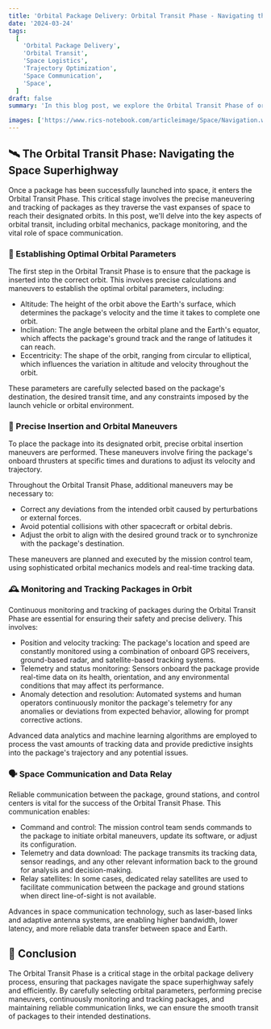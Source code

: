 ```yaml
---
title: 'Orbital Package Delivery: Orbital Transit Phase - Navigating the Space Superhighway'
date: '2024-03-24'
tags:
  [
    'Orbital Package Delivery',
    'Orbital Transit',
    'Space Logistics',
    'Trajectory Optimization',
    'Space Communication',
    'Space',
  ]
draft: false
summary: 'In this blog post, we explore the Orbital Transit Phase of orbital package delivery. Learn about the intricacies of orbital mechanics, package tracking, and the critical role of space communication in ensuring the smooth transit of packages through space.'

images: ['https://www.rics-notebook.com/articleimage/Space/Navigation.webp']
---
```


## 🛰️ The Orbital Transit Phase: Navigating the Space Superhighway

Once a package has been successfully launched into space, it enters the Orbital Transit Phase. This critical stage involves the precise maneuvering and tracking of packages as they traverse the vast expanses of space to reach their designated orbits. In this post, we'll delve into the key aspects of orbital transit, including orbital mechanics, package monitoring, and the vital role of space communication.

### 🌌 Establishing Optimal Orbital Parameters

The first step in the Orbital Transit Phase is to ensure that the package is inserted into the correct orbit. This involves precise calculations and maneuvers to establish the optimal orbital parameters, including:

- Altitude: The height of the orbit above the Earth's surface, which determines the package's velocity and the time it takes to complete one orbit.
- Inclination: The angle between the orbital plane and the Earth's equator, which affects the package's ground track and the range of latitudes it can reach.
- Eccentricity: The shape of the orbit, ranging from circular to elliptical, which influences the variation in altitude and velocity throughout the orbit.

These parameters are carefully selected based on the package's destination, the desired transit time, and any constraints imposed by the launch vehicle or orbital environment.

### 📡 Precise Insertion and Orbital Maneuvers

To place the package into its designated orbit, precise orbital insertion maneuvers are performed. These maneuvers involve firing the package's onboard thrusters at specific times and durations to adjust its velocity and trajectory.

Throughout the Orbital Transit Phase, additional maneuvers may be necessary to:

- Correct any deviations from the intended orbit caused by perturbations or external forces.
- Avoid potential collisions with other spacecraft or orbital debris.
- Adjust the orbit to align with the desired ground track or to synchronize with the package's destination.

These maneuvers are planned and executed by the mission control team, using sophisticated orbital mechanics models and real-time tracking data.

### 🕰️ Monitoring and Tracking Packages in Orbit

Continuous monitoring and tracking of packages during the Orbital Transit Phase are essential for ensuring their safety and precise delivery. This involves:

- Position and velocity tracking: The package's location and speed are constantly monitored using a combination of onboard GPS receivers, ground-based radar, and satellite-based tracking systems.
- Telemetry and status monitoring: Sensors onboard the package provide real-time data on its health, orientation, and any environmental conditions that may affect its performance.
- Anomaly detection and resolution: Automated systems and human operators continuously monitor the package's telemetry for any anomalies or deviations from expected behavior, allowing for prompt corrective actions.

Advanced data analytics and machine learning algorithms are employed to process the vast amounts of tracking data and provide predictive insights into the package's trajectory and any potential issues.

### 🗣️ Space Communication and Data Relay

Reliable communication between the package, ground stations, and control centers is vital for the success of the Orbital Transit Phase. This communication enables:

- Command and control: The mission control team sends commands to the package to initiate orbital maneuvers, update its software, or adjust its configuration.
- Telemetry and data download: The package transmits its tracking data, sensor readings, and any other relevant information back to the ground for analysis and decision-making.
- Relay satellites: In some cases, dedicated relay satellites are used to facilitate communication between the package and ground stations when direct line-of-sight is not available.

Advances in space communication technology, such as laser-based links and adaptive antenna systems, are enabling higher bandwidth, lower latency, and more reliable data transfer between space and Earth.

## 🏁 Conclusion

The Orbital Transit Phase is a critical stage in the orbital package delivery process, ensuring that packages navigate the space superhighway safely and efficiently. By carefully selecting orbital parameters, performing precise maneuvers, continuously monitoring and tracking packages, and maintaining reliable communication links, we can ensure the smooth transit of packages to their intended destinations.
